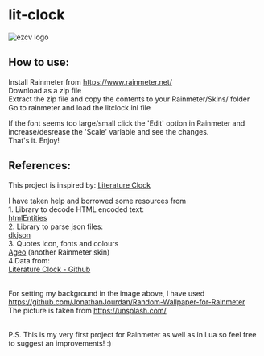 # lit-clock

![ezcv logo](https://user-images.githubusercontent.com/78578803/188273334-cde06378-3400-498d-8be6-99f2acf460a5.png)

## How to use: <br>

Install Rainmeter from https://www.rainmeter.net/ <br>
Download as a zip file <br>
Extract the zip file and copy the contents to your Rainmeter/Skins/ folder <br>
Go to rainmeter and load the litclock.ini file <br>

If the font seems too large/small click the 'Edit' option in Rainmeter and increase/desrease the 'Scale' variable and see the changes. <br>
That's it. Enjoy! <br>

## References:

This project is inspired by: <a href="https://literature-clock.jenevoldsen.com/" target="_blank">Literature Clock</a>

I have taken help and borrowed some resources from
<br>1. Library to decode HTML encoded text: 
<br><a href="https://github.com/TiagoDanin/htmlEntities-for-lua" target="_blank">htmlEntities</a>
<br>2. Library to parse json files:
<br><a href="https://github.com/LuaDist/dkjson" target="_blank">dkjson</a>
<br>3. Quotes icon, fonts and colours
<br><a href="https://www.deviantart.com/apexxx-sensei/art/Ageo-788359446" target="_blank">Ageo</a> (another Rainmeter skin)
<br>4.Data from:
<br><a href="https://github.com/JohannesNE/literature-clock" target="_blank">Literature Clock - Github</a>

<br>For setting my background in the image above, I have used https://github.com/JonathanJourdan/Random-Wallpaper-for-Rainmeter
<br>The picture is taken from https://unsplash.com/

<br>
P.S. This is my very first project for Rainmeter as well as in Lua so feel free to suggest an improvements! :)
